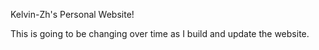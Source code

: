 Kelvin-Zh's Personal Website!

This is going to be changing over time as I build and update the website.